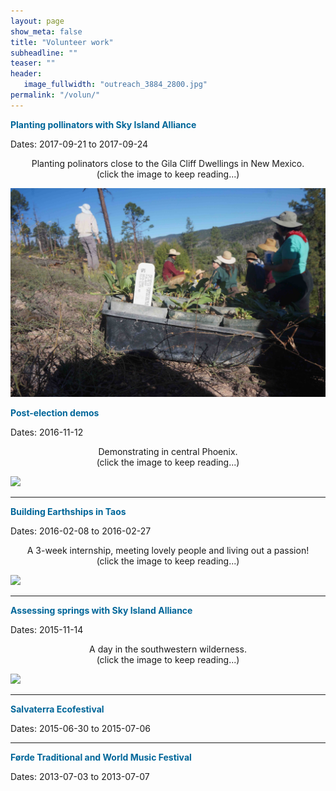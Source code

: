 ```yaml
---
layout: page
show_meta: false
title: "Volunteer work"
subheadline: ""
teaser: ""
header:
   image_fullwidth: "outreach_3884_2800.jpg"
permalink: "/volun/"
---
```




<b style="color: #006699">Planting pollinators with Sky Island Alliance </b><br>

Dates: 2017-09-21 to 2017-09-24

<center>Planting polinators close to the Gila Cliff Dwellings in New Mexico. </center>
<center>(click the image to keep reading...)</center>

[<img src="SIA_Gila/plantitas.jpg">](http://kpolsen.github.io/pages/SIA_Gila/)
<!-- <a class="radius button small" href="{{ site.url }}/research/astro/">Read about my projects in astronomy›</a> -->


<b style="color: #006699">Post-election demos </b><br>

Dates: 2016-11-12

<center>Demonstrating in central Phoenix. </center>
<center>(click the image to keep reading...)</center>

[<img src="demo/demo.jpg">](http://kpolsen.github.io/Volun/demo/)

---

<b style="color: #006699">Building Earthships in Taos</b><br>

Dates: 2016-02-08 to 2016-02-27

<center>A 3-week internship, meeting lovely people and living out a passion! </center>
<center>(click the image to keep reading...)</center>

[<img src="Taos/sun.jpg">](http://kpolsen.github.io/Volun/Taos/)

---

<b style="color: #006699">Assessing springs with Sky Island Alliance</b><br>

Dates: 2015-11-14

<center>A day in the southwestern wilderness. </center>
<center>(click the image to keep reading...)</center>

[<img src="SIA15/heart.jpg">](http://kpolsen.github.io/Volun/SIA15/)

---

<b style="color: #006699">Salvaterra Ecofestival</b><br>

Dates: 2015-06-30 to 2015-07-06

---

<b style="color: #006699">Førde Traditional and World Music Festival</b><br>

Dates: 2013-07-03 to 2013-07-07



